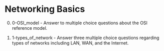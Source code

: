 # Networking Basics

0. 0-OSI_model - Answer to multiple choice questions about the OSI reference model.

1. 1-types_of_network - Answer three multiple choice questions regarding types of networks including LAN, WAN, and the Internet.
